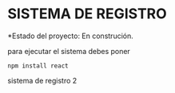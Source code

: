<h1>SISTEMA DE REGISTRO</h1>

*Estado del proyecto: En construción.

para ejecutar el sistema debes poner

```npm install react```

sistema de registro 2

